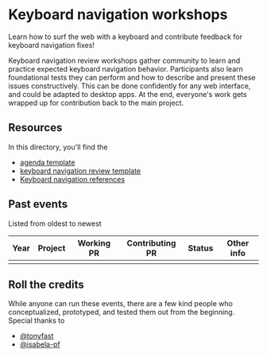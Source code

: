 # Keyboard navigation workshops

Learn how to surf the web with a keyboard and contribute feedback for keyboard navigation fixes! 

Keyboard navigation review workshops gather community to learn and practice expected keyboard navigation behavior. Participants also learn foundational tests they can perform and how to describe and present these issues constructively. This can be done confidently for any web interface, and could be adapted to desktop apps. At the end, everyone's work gets wrapped up for contribution back to the main project.

## Resources

In this directory, you'll find the
- [agenda template](agenda-template.md)
- [keyboard navigation review template](review-template.md)
- [Keyboard navigation references](what-to-press.md)

## Past events

Listed from oldest to newest

| Year | Project | Working PR | Contributing PR | Status | Other info | 
|------|---------|------------|-----------------|--------|------------|
|  |  |  |  |  |  |

## Roll the credits

While anyone can run these events, there are a few kind people who conceptualized, prototyped, and tested them out from the beginning. Special thanks to
- [@tonyfast](https://github.com/tonyfast/)
- [@isabela-pf](https://github.com/isabela-pf/)
